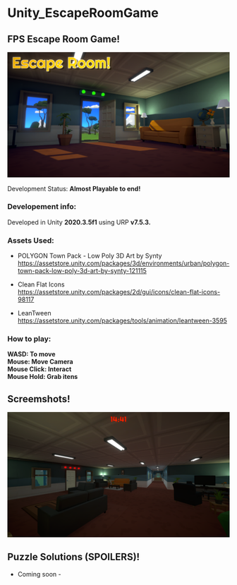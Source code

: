 # Unity_EscapeRoomGame

## FPS Escape Room Game!
![1](Screenshots/Screenshot_0.png)

Development Status: <strong>Almost Playable to end!</strong>

<strong> <a href='https://drive.google.com/drive/folders/1KKUQyxP5XSBC2Cu4-VLCTRyAM_Hyn-zr?usp=sharing'> <Download Link> </a> </strong> 

### Developement info:
Developed in Unity <strong>2020.3.5f1</strong> using URP <strong>v7.5.3.</strong> <br>

### Assets Used: <br>

- POLYGON Town Pack - Low Poly 3D Art by Synty <br>
https://assetstore.unity.com/packages/3d/environments/urban/polygon-town-pack-low-poly-3d-art-by-synty-121115 <br>

- Clean Flat Icons <br>
https://assetstore.unity.com/packages/2d/gui/icons/clean-flat-icons-98117 <br>

- LeanTween <br>
https://assetstore.unity.com/packages/tools/animation/leantween-3595 <br>

### How to play: <br>

<strong> WASD: To move </strong> <br>
<strong> Mouse: Move Camera </strong> <br>
<strong> Mouse Click: Interact </strong> <br>
<strong> Mouse Hold: Grab itens </strong>  <br>

## Screemshots!
![1](Screenshots/Screenshot_1.png)

## Puzzle Solutions (SPOILERS)!
- Coming soon -